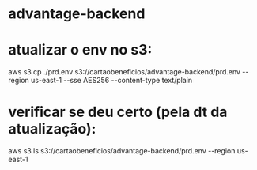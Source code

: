 # advantage-backend

# atualizar o env no s3: 
aws s3 cp ./prd.env s3://cartaobeneficios/advantage-backend/prd.env --region us-east-1 --sse AES256 --content-type text/plain

# verificar se deu certo (pela dt da atualização):
aws s3 ls s3://cartaobeneficios/advantage-backend/prd.env --region us-east-1